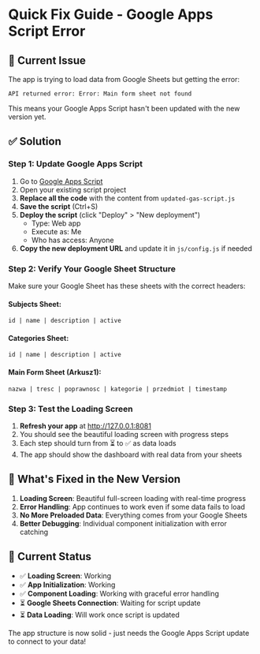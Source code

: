 # Quick Fix Guide - Google Apps Script Error

## 🚨 Current Issue
The app is trying to load data from Google Sheets but getting the error:
```
API returned error: Error: Main form sheet not found
```

This means your Google Apps Script hasn't been updated with the new version yet.

## ✅ Solution

### Step 1: Update Google Apps Script
1. Go to [Google Apps Script](https://script.google.com)
2. Open your existing script project
3. **Replace all the code** with the content from `updated-gas-script.js`
4. **Save the script** (Ctrl+S)
5. **Deploy the script** (click "Deploy" > "New deployment")
   - Type: Web app
   - Execute as: Me
   - Who has access: Anyone
6. **Copy the new deployment URL** and update it in `js/config.js` if needed

### Step 2: Verify Your Google Sheet Structure
Make sure your Google Sheet has these sheets with the correct headers:

#### Subjects Sheet:
```
id | name | description | active
```

#### Categories Sheet:
```
id | name | description | active
```

#### Main Form Sheet (Arkusz1):
```
nazwa | tresc | poprawnosc | kategorie | przedmiot | timestamp
```

### Step 3: Test the Loading Screen
1. **Refresh your app** at http://127.0.0.1:8081
2. You should see the beautiful loading screen with progress steps
3. Each step should turn from ⏳ to ✅ as data loads
4. The app should show the dashboard with real data from your sheets

## 🎯 What's Fixed in the New Version

1. **Loading Screen**: Beautiful full-screen loading with real-time progress
2. **Error Handling**: App continues to work even if some data fails to load
3. **No More Preloaded Data**: Everything comes from your Google Sheets
4. **Better Debugging**: Individual component initialization with error catching

## 🔧 Current Status

- ✅ **Loading Screen**: Working
- ✅ **App Initialization**: Working
- ✅ **Component Loading**: Working with graceful error handling
- ⏳ **Google Sheets Connection**: Waiting for script update
- ⏳ **Data Loading**: Will work once script is updated

The app structure is now solid - just needs the Google Apps Script update to connect to your data!
